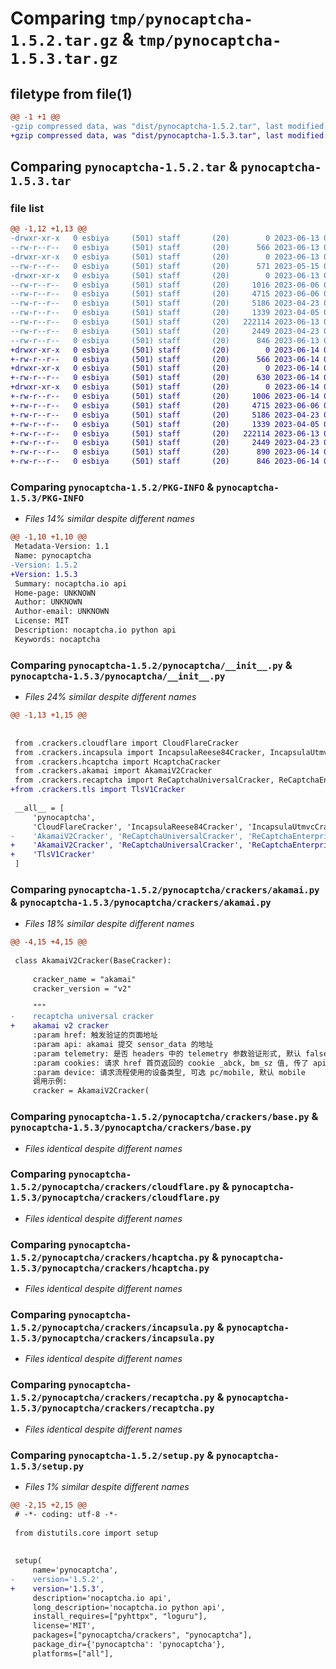 # Comparing `tmp/pynocaptcha-1.5.2.tar.gz` & `tmp/pynocaptcha-1.5.3.tar.gz`

## filetype from file(1)

```diff
@@ -1 +1 @@
-gzip compressed data, was "dist/pynocaptcha-1.5.2.tar", last modified: Tue Jun 13 04:04:43 2023, max compression
+gzip compressed data, was "dist/pynocaptcha-1.5.3.tar", last modified: Wed Jun 14 09:34:50 2023, max compression
```

## Comparing `pynocaptcha-1.5.2.tar` & `pynocaptcha-1.5.3.tar`

### file list

```diff
@@ -1,12 +1,13 @@
-drwxr-xr-x   0 esbiya     (501) staff       (20)        0 2023-06-13 04:04:43.000000 pynocaptcha-1.5.2/
--rw-r--r--   0 esbiya     (501) staff       (20)      566 2023-06-13 04:04:43.000000 pynocaptcha-1.5.2/PKG-INFO
-drwxr-xr-x   0 esbiya     (501) staff       (20)        0 2023-06-13 04:04:43.000000 pynocaptcha-1.5.2/pynocaptcha/
--rw-r--r--   0 esbiya     (501) staff       (20)      571 2023-05-15 07:30:18.000000 pynocaptcha-1.5.2/pynocaptcha/__init__.py
-drwxr-xr-x   0 esbiya     (501) staff       (20)        0 2023-06-13 04:04:43.000000 pynocaptcha-1.5.2/pynocaptcha/crackers/
--rw-r--r--   0 esbiya     (501) staff       (20)     1016 2023-06-06 02:53:27.000000 pynocaptcha-1.5.2/pynocaptcha/crackers/akamai.py
--rw-r--r--   0 esbiya     (501) staff       (20)     4715 2023-06-06 02:54:14.000000 pynocaptcha-1.5.2/pynocaptcha/crackers/base.py
--rw-r--r--   0 esbiya     (501) staff       (20)     5186 2023-04-23 09:01:32.000000 pynocaptcha-1.5.2/pynocaptcha/crackers/cloudflare.py
--rw-r--r--   0 esbiya     (501) staff       (20)     1339 2023-04-05 02:45:58.000000 pynocaptcha-1.5.2/pynocaptcha/crackers/hcaptcha.py
--rw-r--r--   0 esbiya     (501) staff       (20)   222114 2023-06-13 04:02:11.000000 pynocaptcha-1.5.2/pynocaptcha/crackers/incapsula.py
--rw-r--r--   0 esbiya     (501) staff       (20)     2449 2023-04-23 08:59:52.000000 pynocaptcha-1.5.2/pynocaptcha/crackers/recaptcha.py
--rw-r--r--   0 esbiya     (501) staff       (20)      846 2023-06-13 04:03:14.000000 pynocaptcha-1.5.2/setup.py
+drwxr-xr-x   0 esbiya     (501) staff       (20)        0 2023-06-14 09:34:50.000000 pynocaptcha-1.5.3/
+-rw-r--r--   0 esbiya     (501) staff       (20)      566 2023-06-14 09:34:50.000000 pynocaptcha-1.5.3/PKG-INFO
+drwxr-xr-x   0 esbiya     (501) staff       (20)        0 2023-06-14 09:34:50.000000 pynocaptcha-1.5.3/pynocaptcha/
+-rw-r--r--   0 esbiya     (501) staff       (20)      630 2023-06-14 09:34:47.000000 pynocaptcha-1.5.3/pynocaptcha/__init__.py
+drwxr-xr-x   0 esbiya     (501) staff       (20)        0 2023-06-14 09:34:50.000000 pynocaptcha-1.5.3/pynocaptcha/crackers/
+-rw-r--r--   0 esbiya     (501) staff       (20)     1006 2023-06-14 09:31:37.000000 pynocaptcha-1.5.3/pynocaptcha/crackers/akamai.py
+-rw-r--r--   0 esbiya     (501) staff       (20)     4715 2023-06-06 02:54:14.000000 pynocaptcha-1.5.3/pynocaptcha/crackers/base.py
+-rw-r--r--   0 esbiya     (501) staff       (20)     5186 2023-04-23 09:01:32.000000 pynocaptcha-1.5.3/pynocaptcha/crackers/cloudflare.py
+-rw-r--r--   0 esbiya     (501) staff       (20)     1339 2023-04-05 02:45:58.000000 pynocaptcha-1.5.3/pynocaptcha/crackers/hcaptcha.py
+-rw-r--r--   0 esbiya     (501) staff       (20)   222114 2023-06-13 04:02:11.000000 pynocaptcha-1.5.3/pynocaptcha/crackers/incapsula.py
+-rw-r--r--   0 esbiya     (501) staff       (20)     2449 2023-04-23 08:59:52.000000 pynocaptcha-1.5.3/pynocaptcha/crackers/recaptcha.py
+-rw-r--r--   0 esbiya     (501) staff       (20)      890 2023-06-14 09:32:19.000000 pynocaptcha-1.5.3/pynocaptcha/crackers/tls.py
+-rw-r--r--   0 esbiya     (501) staff       (20)      846 2023-06-14 09:33:44.000000 pynocaptcha-1.5.3/setup.py
```

### Comparing `pynocaptcha-1.5.2/PKG-INFO` & `pynocaptcha-1.5.3/PKG-INFO`

 * *Files 14% similar despite different names*

```diff
@@ -1,10 +1,10 @@
 Metadata-Version: 1.1
 Name: pynocaptcha
-Version: 1.5.2
+Version: 1.5.3
 Summary: nocaptcha.io api
 Home-page: UNKNOWN
 Author: UNKNOWN
 Author-email: UNKNOWN
 License: MIT
 Description: nocaptcha.io python api
 Keywords: nocaptcha
```

### Comparing `pynocaptcha-1.5.2/pynocaptcha/__init__.py` & `pynocaptcha-1.5.3/pynocaptcha/__init__.py`

 * *Files 24% similar despite different names*

```diff
@@ -1,13 +1,15 @@
 
 
 from .crackers.cloudflare import CloudFlareCracker
 from .crackers.incapsula import IncapsulaReese84Cracker, IncapsulaUtmvcCracker
 from .crackers.hcaptcha import HcaptchaCracker
 from .crackers.akamai import AkamaiV2Cracker
 from .crackers.recaptcha import ReCaptchaUniversalCracker, ReCaptchaEnterpriseCracker, ReCaptchaSteamCracker
+from .crackers.tls import TlsV1Cracker
 
 __all__ = [
     'pynocaptcha', 
     'CloudFlareCracker', 'IncapsulaReese84Cracker', 'IncapsulaUtmvcCracker', 'HcaptchaCracker', 
-    'AkamaiV2Cracker', 'ReCaptchaUniversalCracker', 'ReCaptchaEnterpriseCracker', 'ReCaptchaSteamCracker'
+    'AkamaiV2Cracker', 'ReCaptchaUniversalCracker', 'ReCaptchaEnterpriseCracker', 'ReCaptchaSteamCracker',
+    'TlsV1Cracker'
 ]
```

### Comparing `pynocaptcha-1.5.2/pynocaptcha/crackers/akamai.py` & `pynocaptcha-1.5.3/pynocaptcha/crackers/akamai.py`

 * *Files 18% similar despite different names*

```diff
@@ -4,15 +4,15 @@
 
 class AkamaiV2Cracker(BaseCracker):
     
     cracker_name = "akamai"
     cracker_version = "v2"    
 
     """
-    recaptcha universal cracker
+    akamai v2 cracker
     :param href: 触发验证的页面地址
     :param api: akamai 提交 sensor_data 的地址
     :param telemetry: 是否 headers 中的 telemetry 参数验证形式, 默认 false
     :param cookies: 请求 href 首页返回的 cookie _abck, bm_sz 值, 传了 api 参数必须传该值, 示例: { "value": "_abck=xxx; bm_sz=xxx", "uri": "https://example.com" }
     :param device: 请求流程使用的设备类型, 可选 pc/mobile, 默认 mobile
     调用示例:
     cracker = AkamaiV2Cracker(
```

### Comparing `pynocaptcha-1.5.2/pynocaptcha/crackers/base.py` & `pynocaptcha-1.5.3/pynocaptcha/crackers/base.py`

 * *Files identical despite different names*

### Comparing `pynocaptcha-1.5.2/pynocaptcha/crackers/cloudflare.py` & `pynocaptcha-1.5.3/pynocaptcha/crackers/cloudflare.py`

 * *Files identical despite different names*

### Comparing `pynocaptcha-1.5.2/pynocaptcha/crackers/hcaptcha.py` & `pynocaptcha-1.5.3/pynocaptcha/crackers/hcaptcha.py`

 * *Files identical despite different names*

### Comparing `pynocaptcha-1.5.2/pynocaptcha/crackers/incapsula.py` & `pynocaptcha-1.5.3/pynocaptcha/crackers/incapsula.py`

 * *Files identical despite different names*

### Comparing `pynocaptcha-1.5.2/pynocaptcha/crackers/recaptcha.py` & `pynocaptcha-1.5.3/pynocaptcha/crackers/recaptcha.py`

 * *Files identical despite different names*

### Comparing `pynocaptcha-1.5.2/setup.py` & `pynocaptcha-1.5.3/setup.py`

 * *Files 1% similar despite different names*

```diff
@@ -2,15 +2,15 @@
 # -*- coding: utf-8 -*-
 
 from distutils.core import setup
 
 
 setup(
     name='pynocaptcha',
-    version='1.5.2',
+    version='1.5.3',
     description='nocaptcha.io api',
     long_description='nocaptcha.io python api',
     install_requires=["pyhttpx", "loguru"],
     license='MIT',
     packages=["pynocaptcha/crackers", "pynocaptcha"],
     package_dir={'pynocaptcha': 'pynocaptcha'},
     platforms=["all"],
```

